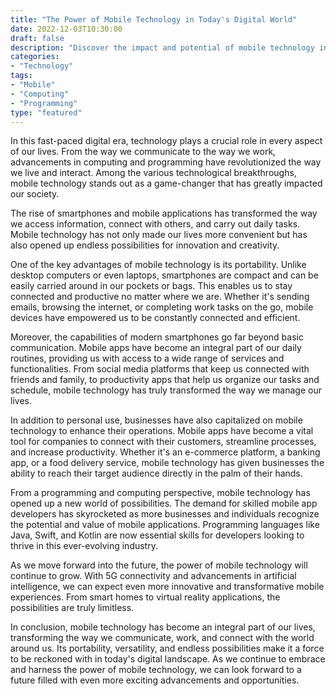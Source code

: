 ```yaml
--- 
title: "The Power of Mobile Technology in Today's Digital World" 
date: 2022-12-03T10:30:00 
draft: false 
description: "Discover the impact and potential of mobile technology in our everyday lives." 
categories: 
- "Technology" 
tags: 
- "Mobile" 
- "Computing" 
- "Programming" 
type: "featured" 
--- 
```


In this fast-paced digital era, technology plays a crucial role in every aspect of our lives. From the way we communicate to the way we work, advancements in computing and programming have revolutionized the way we live and interact. Among the various technological breakthroughs, mobile technology stands out as a game-changer that has greatly impacted our society. 

The rise of smartphones and mobile applications has transformed the way we access information, connect with others, and carry out daily tasks. Mobile technology has not only made our lives more convenient but has also opened up endless possibilities for innovation and creativity. 

One of the key advantages of mobile technology is its portability. Unlike desktop computers or even laptops, smartphones are compact and can be easily carried around in our pockets or bags. This enables us to stay connected and productive no matter where we are. Whether it's sending emails, browsing the internet, or completing work tasks on the go, mobile devices have empowered us to be constantly connected and efficient. 

Moreover, the capabilities of modern smartphones go far beyond basic communication. Mobile apps have become an integral part of our daily routines, providing us with access to a wide range of services and functionalities. From social media platforms that keep us connected with friends and family, to productivity apps that help us organize our tasks and schedule, mobile technology has truly transformed the way we manage our lives. 

In addition to personal use, businesses have also capitalized on mobile technology to enhance their operations. Mobile apps have become a vital tool for companies to connect with their customers, streamline processes, and increase productivity. Whether it's an e-commerce platform, a banking app, or a food delivery service, mobile technology has given businesses the ability to reach their target audience directly in the palm of their hands. 

From a programming and computing perspective, mobile technology has opened up a new world of possibilities. The demand for skilled mobile app developers has skyrocketed as more businesses and individuals recognize the potential and value of mobile applications. Programming languages like Java, Swift, and Kotlin are now essential skills for developers looking to thrive in this ever-evolving industry. 

As we move forward into the future, the power of mobile technology will continue to grow. With 5G connectivity and advancements in artificial intelligence, we can expect even more innovative and transformative mobile experiences. From smart homes to virtual reality applications, the possibilities are truly limitless. 

In conclusion, mobile technology has become an integral part of our lives, transforming the way we communicate, work, and connect with the world around us. Its portability, versatility, and endless possibilities make it a force to be reckoned with in today's digital landscape. As we continue to embrace and harness the power of mobile technology, we can look forward to a future filled with even more exciting advancements and opportunities.
